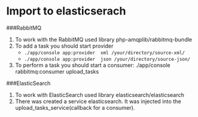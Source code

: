 # Import to elasticserach

###RabbitMQ
1. To work with the RabbitMQ used library php-amqplib/rabbitmq-bundle
2. To add a task you should start provider
    * `./app/console app:provider  xml /your/directory/source-xml/`
    * `./app/console app:provider  json /your/directory/source-json/`
3. To perform a task you should start a consumer:
    ./app/console rabbitmq:consumer  upload_tasks

###ElasticSearch
1. To work with ElasticSearch used library elasticsearch/elasticsearch
2. There was created a service elasticsearch. It was injected into the upload_tasks_service(callback for a consumer).
